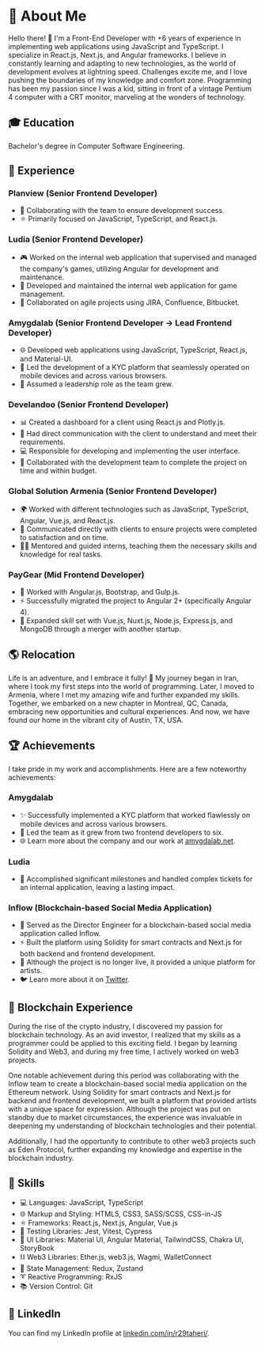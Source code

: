 # 👋 About Me
Hello there! 👋 I'm a Front-End Developer with +6 years of experience in implementing web applications using JavaScript and TypeScript. I specialize in React.js, Next.js, and Angular frameworks. I believe in constantly learning and adapting to new technologies, as the world of development evolves at lightning speed. Challenges excite me, and I love pushing the boundaries of my knowledge and comfort zone. Programming has been my passion since I was a kid, sitting in front of a vintage Pentium 4 computer with a CRT monitor, marveling at the wonders of technology.

## 🎓 Education
Bachelor's degree in Computer Software Engineering.

## 💼 Experience

### Planview (Senior Frontend Developer)
- 👥 Collaborating with the team to ensure development success.
- ⚛️ Primarily focused on JavaScript, TypeScript, and React.js.

### Ludia (Senior Frontend Developer)
- 🎮 Worked on the internal web application that supervised and managed the company's games, utilizing Angular for development and maintenance.
- 🚀 Developed and maintained the internal web application for game management.
- 🔄 Collaborated on agile projects using JIRA, Confluence, Bitbucket.

### Amygdalab (Senior Frontend Developer -> Lead Frontend Developer)
- 🌐 Developed web applications using JavaScript, TypeScript, React.js, and Material-UI.
- 📱 Led the development of a KYC platform that seamlessly operated on mobile devices and across various browsers.
- 🏢 Assumed a leadership role as the team grew.

### Develandoo (Senior Frontend Developer)
- 📊 Created a dashboard for a client using React.js and Plotly.js.
- 📢 Had direct communication with the client to understand and meet their requirements.
- 💻 Responsible for developing and implementing the user interface.
- 👥 Collaborated with the development team to complete the project on time and within budget.

### Global Solution Armenia (Senior Frontend Developer)
- 🌍 Worked with different technologies such as JavaScript, TypeScript, Angular, Vue.js, and React.js.
- 🤝 Communicated directly with clients to ensure projects were completed to satisfaction and on time.
- 👨‍🏫 Mentored and guided interns, teaching them the necessary skills and knowledge for real tasks.

### PayGear (Mid Frontend Developer)
- 🚀 Worked with Angular.js, Bootstrap, and Gulp.js.
- ⚡ Successfully migrated the project to Angular 2+ (specifically Angular 4).
- 🌟 Expanded skill set with Vue.js, Nuxt.js, Node.js, Express.js, and MongoDB through a merger with another startup.

## 🌎 Relocation
Life is an adventure, and I embrace it fully! 🚀 My journey began in Iran, where I took my first steps into the world of programming. Later, I moved to Armenia, where I met my amazing wife and further expanded my skills. Together, we embarked on a new chapter in Montreal, QC, Canada, embracing new opportunities and cultural experiences. And now, we have found our home in the vibrant city of Austin, TX, USA.

## 🏆 Achievements
I take pride in my work and accomplishments. Here are a few noteworthy achievements:

### Amygdalab
- ✨ Successfully implemented a KYC platform that worked flawlessly on mobile devices and across various browsers.
- 🚀 Led the team as it grew from two frontend developers to six.
- 🌐 Learn more about the company and our work at [amygdalab.net](https://www.amygdalab.net/).

### Ludia
- 🏅 Accomplished significant milestones and handled complex tickets for an internal application, leaving a lasting impact.

### Inflow (Blockchain-based Social Media Application)
- 🌟 Served as the Director Engineer for a blockchain-based social media application called Inflow.
- ⚡ Built the platform using Solidity for smart contracts and Next.js for both backend and frontend development.
- 🎨 Although the project is no longer live, it provided a unique platform for artists.
- 🐦 Learn more about it on [Twitter](https://twitter.com/InflowDEX).

## 🔗 Blockchain Experience
During the rise of the crypto industry, I discovered my passion for blockchain technology. As an avid investor, I realized that my skills as a programmer could be applied to this exciting field. I began by learning Solidity and Web3, and during my free time, I actively worked on web3 projects.

One notable achievement during this period was collaborating with the Inflow team to create a blockchain-based social media application on the Ethereum network. Using Solidity for smart contracts and Next.js for backend and frontend development, we built a platform that provided artists with a unique space for expression. Although the project was put on standby due to market circumstances, the experience was invaluable in deepening my understanding of blockchain technologies and their potential.

Additionally, I had the opportunity to contribute to other web3 projects such as Eden Protocol, further expanding my knowledge and expertise in the blockchain industry.

## 💪 Skills
- 💻 Languages: JavaScript, TypeScript
- 🌐 Markup and Styling: HTML5, CSS3, SASS/SCSS, CSS-in-JS
- ⚛️ Frameworks: React.js, Next.js, Angular, Vue.js
- 🧪 Testing Libraries: Jest, Vitest, Cypress
- 🎨 UI Libraries: Material UI, Angular Material, TailwindCSS, Chakra UI, StoryBook
- ⛓️ Web3 Libraries: Ether.js, web3.js, Wagmi, WalletConnect
- 🚦 State Management: Redux, Zustand
- ➰ Reactive Programming: RxJS
- 📚 Version Control: Git

## 🔗 LinkedIn
You can find my LinkedIn profile at [linkedin.com/in/r29taheri/](https://www.linkedin.com/in/r29taheri/).
